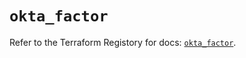 # `okta_factor`

Refer to the Terraform Registory for docs: [`okta_factor`](https://registry.terraform.io/providers/okta/okta/4.6.1/docs/resources/factor).
